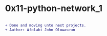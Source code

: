 # 0x11-python-network_1

```diff

+ Done and moving unto next projects.
+ Author: Afolabi John Oluwaseun

```

